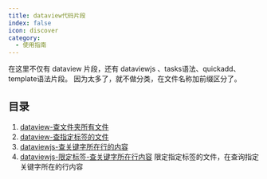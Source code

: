 ```yaml
---
title: dataview代码片段
index: false
icon: discover
category:
  - 使用指南
---
```

在这里不仅有 dataview 片段，还有 dataviewjs 、tasks语法、quickadd、template语法片段。
因为太多了，就不做分类，在文件名称加前缀区分了。

## 目录
1. [dataview-查文件夹所有文件](/zh/dataview-snippets/dataview查文件夹所有文件.md)
2. [dataview-查指定标签的文件](/zh/dataview-snippets/dataview查指定标签的文件.md)
3. [dataviewjs-查关键字所在行的内容](/zh/dataview-snippets/dataviewjs-查关键字所在行的内容.md)
4. [dataviewjs-限定标签-查关键字所在行内容](/zh/dataview-snippets/Dvjs-QueryTags-inlineKeywords.md) 限定指定标签的文件，在查询指定关键字所在的行内容 
